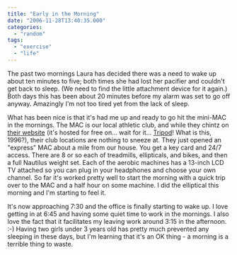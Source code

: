 ```yaml
---
title: "Early in the Morning"
date: "2006-11-28T13:40:35.000"
categories: 
  - "random"
tags: 
  - "exercise"
  - "life"
---
```


The past two mornings Laura has decided there was a need to wake up about ten minutes to five; both times she had lost her pacifier and couldn't get back to sleep. (We need to find the little attachment device for it again.) Both days this has been about 20 minutes before my alarm was set to go off anyway. Amazingly I'm not too tired yet from the lack of sleep.

What has been nice is that it's had me up and ready to go hit the mini-MAC in the mornings. The MAC is our local athletic club, and while they chintz on [their website](http://the-mac0.tripod.com/) (it's hosted for free on... wait for it... [Tripod](http://www.tripod.com)! What is this, 1996?), their club locations are nothing to sneeze at. They just opened an "express" MAC about a mile from our house. You get a key card and 24/7 access. There are 8 or so each of treadmills, ellipticals, and bikes, and then a full Nautilus weight set. Each of the aerobic machines has a 13-inch LCD TV attached so you can plug in your headphones and choose your own channel. So far it's worked pretty well to start the morning with a quick trip over to the MAC and a half hour on some machine. I did the elliptical this morning and I'm starting to feel it.

It's now approaching 7:30 and the office is finally starting to wake up. I love getting in at 6:45 and having some quiet time to work in the mornings. I also love the fact that it facilitates my leaving work around 3:15 in the afternoon. :-) Having two girls under 3 years old has pretty much prevented any sleeping in these days, but I'm learning that it's an OK thing - a morning is a terrible thing to waste.
